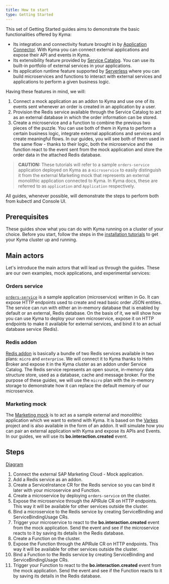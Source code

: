 ```yaml
---
title: How to start
type: Getting Started
---
```


This set of Getting Started guides aims to demonstrate the basic functionalities offered by Kyma:
- Its integration and connectivity feature brought in by [Application Connector](https://kyma-project.io/docs/components/application-connector/). With Kyma you can connect external applications and expose their API and events in Kyma.
- Its extensibility feature provided by [Service Catalog](https://kyma-project.io/docs/components/service-catalog/). You can use its built-in portfolio of external services in your applications.
- Its application runtime feature supported by [Serverless](https://kyma-project.io/docs/components/serverless/) where you can build microservices and functions to interact with external services and applications to perform a given business logic.

Having these features in mind, we will:
1. Connect a mock application as an addon to Kyma and use one of its events sent whenever an order is created in an application by a user.
2. Provision the Redis service available through the Service Catalog to act as an external database in which the order information can be stored.
3. Create a microservice and a function to combine the previous two pieces of the puzzle. You can use both of them in Kyma to perform a certain business logic, integrate external applications and services and create meaningful flows. In our guides, you will see both of them used in the same flow - thanks to their logic, both the microservice and the function react to the event sent from the mock application and store the order data in the attached Redis database.

> **CAUTION:** These tutorials will refer to a sample `orders-service` application deployed on Kyma as a `microservice` to easily distinguish it from the external Marketing mock that represents an external monolithic application connected to Kyma. In Kyma docs, these are referred to as `application` and `Application` respectively.

All guides, whenever possible, will demonstrate the steps to perform both from kubectl and Console UI.

## Prerequisites

These guides show what you can do with Kyma running on a cluster of your choice. Before you start, follow the steps in the [installation tutorials](https://kyma-project.io/docs/#installation-install-kyma-on-a-cluster]) to get your Kyma cluster up and running.

## Main actors

Let's introduce the main actors that will lead us through the guides. These are our own examples, mock applications, and experimental services:

### Orders service

[`orders-service`](https://github.com/kazydek/examples/tree/master/orders-service) is a sample application (microservice) written in Go. It can expose HTTP endpoints used to create and read basic order JSON entities. The service can run with either an in-memory database that is enabled by default or an external, Redis database. On the basis of it, we will show how you can use Kyma to deploy your own microservice, expose it on HTTP endpoints to make it available for external services, and bind it to an actual database service (Redis).

### Redis addon

[Redis addon](https://github.com/kyma-project/addons/tree/master/addons/redis-0.0.3) is basically a bundle of two Redis services available in two plans: `micro` and `enterprise`. We will connect it to Kyma thanks to Helm Broker and expose it in the Kyma cluster as an addon under Service Catalog. The Redis service represents an open source, in-memory data structure store, used as a database, cache and message broker. For the purpose of these guides, we will use the `micro` plan with the in-memory storage to demonstrate how it can replace the default memory of our microservice.

### Marketing mock

The [Marketing mock](https://github.com/SAP-samples/xf-addons/tree/master/addons/marketing-mock-0.1.0) is to act as a sample external and monolithic application which we want to extend with Kyma. It is based on the [Varkes](https://github.com/kyma-incubator/varkes) project and is also available in the form of an addon. It will simulate how you can pair an external application with Kyma and expose its APIs and Events. In our guides, we will use its **bo.interaction.created** event.

## Steps

[Diagram](LINK)

1. Connect the external SAP Marketing Cloud - Mock application.
2. Add a Redis service as an addon.
3. Create a ServiceInstance CR for the Redis service so you can bind it later with your microservice and Function.
4. Create a microservice by deploying `orders-service` on the cluster.
5. Expose the microservice through the APIRule CR on HTTP endpoints. This way it will be available for other services outside the cluster.
6. Bind a microservice to the Redis service by creating ServiceBinding and ServiceBindingUsage CRs.
7. Trigger your microservice to react to the **bo.interaction.created** event from the mock application. Send the event and see if the microservice reacts to it by saving its details in the Redis database.
8. Create a Function on the cluster.
9. Expose the Function through the APIRule CR on HTTP endpoints. This way it will be available for other services outside the cluster.
10. Bind a Function to the Redis service by creating ServiceBinding and ServiceBindingUsage CRs.
11. Trigger your Function to react to the **bo.interaction.created** event from the mock application. Send the event and see if the Function reacts to it by saving its details in the Redis database.
